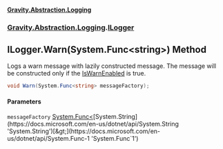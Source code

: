 #### [Gravity.Abstraction.Logging](./index.md 'index')
### [Gravity.Abstraction.Logging](./Gravity-Abstraction-Logging.md 'Gravity.Abstraction.Logging').[ILogger](./Gravity-Abstraction-Logging-ILogger.md 'Gravity.Abstraction.Logging.ILogger')
## ILogger.Warn(System.Func&lt;string&gt;) Method
Logs a warn message with lazily constructed message. The message will be constructed only if the [IsWarnEnabled](./Gravity-Abstraction-Logging-ILogger-IsWarnEnabled.md 'Gravity.Abstraction.Logging.ILogger.IsWarnEnabled') is true.  
```csharp
void Warn(System.Func<string> messageFactory);
```
#### Parameters
<a name='Gravity-Abstraction-Logging-ILogger-Warn(System-Func-string-)-messageFactory'></a>
`messageFactory` [System.Func&lt;](https://docs.microsoft.com/en-us/dotnet/api/System.Func-1 'System.Func`1')[System.String](https://docs.microsoft.com/en-us/dotnet/api/System.String 'System.String')[&gt;](https://docs.microsoft.com/en-us/dotnet/api/System.Func-1 'System.Func`1')  
  
